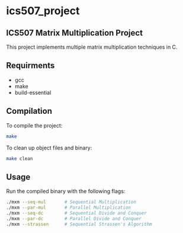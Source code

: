# ics507_project

## ICS507 Matrix Multiplication Project

This project implements multiple matrix multiplication techniques in C.


## Requirments

- gcc
- make
- build-essential

## Compilation

To compile the project:
```bash
make
```

To clean up object files and binary:

```bash
make clean
```

## Usage

Run the compiled binary with the following flags:

```bash
./mxm --seq-mul       # Sequential Multiplication
./mxm --par-mul       # Parallel Multiplication
./mxm --seq-dc        # Sequential Divide and Conquer
./mxm --par-dc        # Parallel Divide and Conquer
./mxm --strassen      # Sequential Strassen's Algorithm
```
